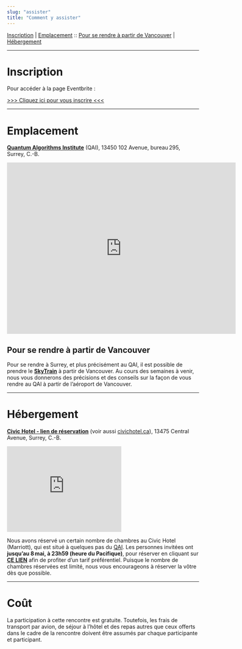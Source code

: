 ```yaml
---
slug: "assister"
title: "Comment y assister"
---
```


<p class="text-center">
  <a href="#inscription">Inscription</a> |
  <a href="#emplacement">Emplacement</a> ::
  <a href="#pour-se-rendre-à-partir-de-vancouver">Pour se rendre à partir de Vancouver</a> |
  <a href="#hébergement">Hébergement</a>
</p>

<hr />

# Inscription

Pour accéder à la page Eventbrite :

<p class="text-center">
  <a class="btn btn-primary btn-lg" href="https://www.eventbrite.ca/e/spring-dri-connect-rencontre-printaniere-sur-lirn-tickets-600841572317" role="button" aria-disabled="true">
    &gt;&gt;&gt; Cliquez ici pour vous inscrire &lt;&lt;&lt;
  </a>
</p>

<hr />

# Emplacement  

[**Quantum Algorithms Institute**](https://quantumalgorithms.ca/) (QAI),
13450 102 Avenue, bureau 295, Surrey, C.-B.

<iframe src="https://www.google.com/maps/embed?pb=!1m14!1m8!1m3!1d4139.394764458798!2d-122.85142438968151!3d49.18812994808747!3m2!1i1024!2i768!4f13.1!3m3!1m2!1s0x5485d9d4987d011b%3A0xbf9ed826a2e27fc!2sQuantum%20Algorithms%20Institute!5e0!3m2!1sfr!2sca!4v1680728352700!5m2!1sfr!2sca" width="600" height="450" style="border:0;" allowfullscreen="" loading="lazy" referrerpolicy="no-referrer-when-downgrade"></iframe>

## Pour se rendre à partir de Vancouver

Pour se rendre à Surrey, et plus précisément au QAI, il est possible de
prendre le [**SkyTrain**](https://www.translink.ca/) à partir de Vancouver.
Au cours des semaines à venir, nous vous donnerons des précisions et
des conseils sur la façon de vous rendre au QAI à partir de l’aéroport de Vancouver.

<hr />

# Hébergement

[**Civic Hotel - lien de réservation**](https://www.marriott.com/event-reservations/reservation-link.mi?id=1679502293533&key=GRP&app=resvlink)
(voir aussi [civichotel.ca](https://civichotel.ca/)),
13475 Central Avenue, Surrey, C.-B.

<iframe src="https://www.google.com/maps/embed?pb=!1m18!1m12!1m3!1d9564.838223780587!2d-122.85612885584797!3d49.1885585663603!2m3!1f0!2f0!3f0!3m2!1i1024!2i768!4f13.1!3m3!1m2!1s0x5485d9d358d76255%3A0x1b4a79bf22c7b38a!2sCivic%20Hotel%2C%20Autograph%20Collection!5e0!3m2!1sfr!2sca!4v1680728432707!5m2!1sfr!2sca" width="300" height="225" style="border:0;" allowfullscreen="" loading="lazy" referrerpolicy="no-referrer-when-downgrade"></iframe>

Nous avons réservé un certain nombre de chambres au Civic Hotel (Marriott),
qui est situé à quelques pas du [QAI](#emplacement).
Les personnes invitées ont **jusqu’au 8 mai, à 23h59 (heure du Pacifique)**, pour réserver en cliquant sur
[**CE LIEN**](https://www.marriott.com/event-reservations/reservation-link.mi?id=1679502293533&key=GRP&app=resvlink)
afin de profiter d’un tarif préférentiel.
Puisque le nombre de chambres réservées est limité,
nous vous encourageons à réserver la vôtre dès que possible.

<hr />

# Coût

La participation à cette rencontre est gratuite.
Toutefois, les frais de transport par avion, de séjour à l’hôtel
et des repas autres que ceux offerts dans le cadre de la rencontre
doivent être assumés par chaque participante et participant.
